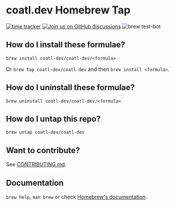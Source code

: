 # coatl.dev Homebrew Tap

[![time tracker](https://wakatime.com/badge/github/coatl-dev/homebrew-coatl-dev.svg)](https://wakatime.com/badge/github/coatl-dev/homebrew-coatl-dev)
[![Join us on GitHub discussions](https://img.shields.io/badge/github-discussions-informational)](https://github.com/coatl-dev/discussions/discussions)
![brew test-bot](https://github.com/coatl-dev/homebrew-coatl-dev/workflows/brew%20test-bot/badge.svg)

## How do I install these formulae?

`brew install coatl-dev/coatl-dev/<formula>`

Or `brew tap coatl-dev/coatl-dev` and then `brew install <formula>`.

## How do I uninstall these formulae?

`brew uninstall coatl-dev/coatl-dev/<formula>`

## How do I untap this repo?

`brew untap coatl-dev/coatl-dev`

## Want to contribute?

See [CONTRIBUTING.md](CONTRIBUTING.md).

## Documentation

`brew help`, `man brew` or check [Homebrew's documentation](https://docs.brew.sh).

